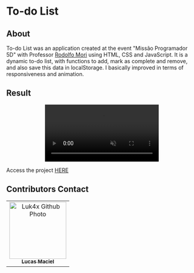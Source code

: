 # To-do List

## About
To-do List was an application created at the event "Missão Programador 5D" with Professor <a href="https://www.linkedin.com/in/rodolfomori/" target="_blank">Rodolfo Mori<a> using HTML, CSS and JavaScript.
It is a dynamic to-do list, with functions to add, mark as complete and remove, and also save this data in localStorage. I basically improved in terms of responsiveness and animation.

## Result
<p align="center">
  <video src="https://user-images.githubusercontent.com/86276393/153721760-f8439d4c-2031-4f20-a43b-fadf4ff8f243.mp4" autoplay muted>
</p>
Access the project <a href="https://luk4x.github.io/MissProg5d/">HERE</a>

## Contributors Contact
<table>
  <tr>
    <td align="center">
      <a href="https://www.linkedin.com/in/lucasmacielf/">
        <img src="https://avatars.githubusercontent.com/Luk4x" width="150px;" alt="Luk4x Github Photo"/><br>
        <sub>
          <b>Lucas Maciel</b>
        </sub>
      </a>
    </td>
  </tr>
</table>
